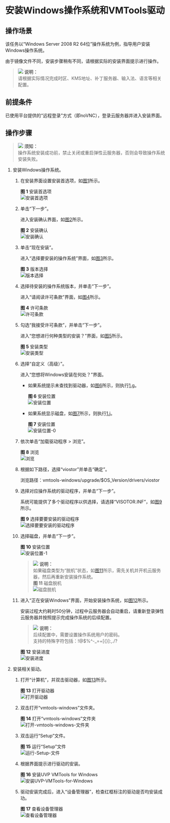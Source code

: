 # 安装Windows操作系统和VMTools驱动<a name="ims_01_0224"></a>

## 操作场景<a name="zh-cn_topic_0049548272_section19612160"></a>

该任务以“Windows Server 2008 R2 64位”操作系统为例，指导用户安装Windows操作系统。

由于镜像文件不同，安装步骤稍有不同，请根据实际的安装界面提示进行操作。

>![](public_sys-resources/icon-note.gif) **说明：**   
>请根据实际情况完成时区、KMS地址、补丁服务器、输入法、语言等相关配置。  

## 前提条件<a name="zh-cn_topic_0049548272_section42291718"></a>

已使用平台提供的“远程登录”方式（即noVNC），登录云服务器并进入安装界面。

## 操作步骤<a name="zh-cn_topic_0049548272_section45081147"></a>

>![](public_sys-resources/icon-notice.gif) **须知：**   
>操作系统安装成功前，禁止关闭或重启弹性云服务器，否则会导致操作系统安装失败。  

1.  安装Windows操作系统。
    1.  在安装界面设置安装首选项，如[图1](#fig10825104318339)所示。

        **图 1**  安装首选项<a name="fig10825104318339"></a>  
        ![](figures/安装首选项.png "安装首选项")

    2.  单击“下一步”。

        进入安装确认界面，如[图2](#fig1282534319337)所示。

        **图 2**  安装确认<a name="fig1282534319337"></a>  
        ![](figures/安装确认.png "安装确认")

    3.  单击“现在安装”。

        进入“选择要安装的操作系统”界面，如[图3](#fig18825174317336)所示。

        **图 3**  版本选择<a name="fig18825174317336"></a>  
        ![](figures/版本选择.png "版本选择")

    4.  选择待安装的操作系统版本，并单击“下一步”。

        进入“请阅读许可条款”界面，如[图4](#fig1826144316334)所示。

        **图 4**  许可条款<a name="fig1826144316334"></a>  
        ![](figures/许可条款.png "许可条款")

    5.  勾选“我接受许可条款”，并单击“下一步”。

        进入“您想进行何种类型的安装？”界面，如[图5](#fig2826134393318)所示。

        **图 5**  安装类型<a name="fig2826134393318"></a>  
        ![](figures/安装类型.png "安装类型")

    6.  选择“自定义（高级）”。

        进入“您想将Windows安装在何处？”界面。

        -   如果系统提示未查找到驱动器，如[图6](#fig12826104323319)所示，则执行[1.g](#li2827143133314)。

            **图 6**  安装位置<a name="fig12826104323319"></a>  
            ![](figures/安装位置.png "安装位置")

        -   如果系统显示磁盘，如[图7](#fig14827144312333)所示，则执行[1.j](#li98272043173314)。

            **图 7**  安装位置<a name="fig14827144312333"></a>  
            ![](figures/安装位置-0.png "安装位置-0")

    7.  <a name="li2827143133314"></a>依次单击“加载驱动程序 \> 浏览”。

        **图 8**  浏览<a name="fig18271843193314"></a>  
        ![](figures/浏览.png "浏览")

    8.  根据如下路径，选择“viostor”并单击“确定”。

        浏览路径：vmtools-windows/upgrade/$OS\_Version/drivers/viostor

    9.  选择对应操作系统的驱动程序，并单击“下一步”。

        系统可能提供了多个驱动程序以供选择，请选择“VISOTOR.INF”，如[图9](#fig682744310335)所示。

        **图 9**  选择要要安装的驱动程序<a name="fig682744310335"></a>  
        ![](figures/选择要要安装的驱动程序.png "选择要要安装的驱动程序")

    10. <a name="li98272043173314"></a>选择磁盘，并单击“下一步”。

        **图 10**  安装位置<a name="fig5827443173320"></a>  
        ![](figures/安装位置-1.png "安装位置-1")

        >![](public_sys-resources/icon-note.gif) **说明：**   
        >如果磁盘类型为“脱机”状态，如[图11](#fig123371240185316)所示，需先关机并开机云服务器，然后再重新安装操作系统。  
        >**图 11**  磁盘脱机<a name="fig123371240185316"></a>    
        >![](figures/磁盘脱机.png "磁盘脱机")  

    11. 进入“正在安装Windows”界面，开始安装操作系统，如[图12](#fig4827124373319)所示。

        安装过程大约耗时50分钟，过程中云服务器会自动重启，请重新登录弹性云服务器并按照提示完成操作系统的后续配置。

        >![](public_sys-resources/icon-note.gif) **说明：**   
        >后续配置中，需要设置操作系统用户的密码。  
        >支持的特殊字符包括：!@$%^-\_=+\[\{\}\]:,./?  

        **图 12**  安装进度<a name="fig4827124373319"></a>  
        ![](figures/安装进度.png "安装进度")

2.  安装相关驱动。
    1.  打开“计算机”，并双击驱动器，如[图13](#fig168111634103519)所示。

        **图 13**  打开驱动器<a name="fig168111634103519"></a>  
        ![](figures/打开驱动器.png "打开驱动器")

    2.  双击打开“vmtools-windows”文件夹。

        **图 14**  打开“vmtools-windows”文件夹<a name="fig16733124423713"></a>  
        ![](figures/打开-vmtools-windows-文件夹.png "打开-vmtools-windows-文件夹")

    3.  双击运行“Setup”文件。

        **图 15**  运行“Setup”文件<a name="fig14466154715388"></a>  
        ![](figures/运行-Setup-文件.png "运行-Setup-文件")

    4.  根据界面提示进行驱动的安装。

        **图 16**  安装UVP VMTools for Windows<a name="fig1353934544012"></a>  
        ![](figures/安装UVP-VMTools-for-Windows.png "安装UVP-VMTools-for-Windows")

    5.  驱动安装完成后，进入“设备管理器”，检查红框标注的驱动是否均安装成功。

        **图 17**  查看设备管理器<a name="fig152931009447"></a>  
        ![](figures/查看设备管理器.png "查看设备管理器")



